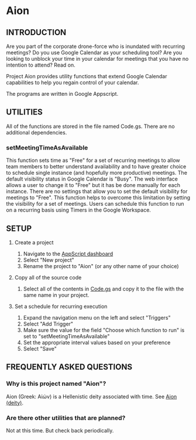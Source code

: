 # Aion

## INTRODUCTION
Are you part of the corporate drone-force who is inundated with recurring
meetings?  Do you use Google Calendar as your scheduling tool? Are you looking
to unblock your time in your calendar for meetings that you have no intention to
attend? Read on.

Project Aion provides utility functions that extend Google Calendar capabilities
to help you regain control of your calendar.

The programs are written in Google Appscript.


## UTILITIES
All of the functions are stored in the file named Code.gs.  There are no
additional dependencies.

### setMeetingTimeAsAvailable
This function sets time as "Free" for a set of recurring meetings to allow team
members to better understand availability and to have greater choice to schedule
single instance (and hopefully more productive) meetings. The default visibility
status in Google Calendar is "Busy".  The web interface allows a user to change
it to "Free" but it has be done manually for each instance.  There are no
settings that allow you to set the default visibility for meetings to "Free".
This function helps to overcome this limitation by setting the visibility for a
set of meetings.  Users can schedule this function to run on a recurring basis
using Timers in the Google Workspace.


## SETUP

1. Create a project

    1. Navigate to the [AppScript dashboard](https://script.google.com)
    2. Select "New project"
    3. Rename the project to "Aion" (or any other name of your choice)

2. Copy all of the source code

    1. Select all of the contents in [Code.gs](./Code.gs) and copy it to the file with
       the same name in your project.

3. Set a schedule for recurring execution

    1. Expand the navigation menu on the left and select "Triggers"
    2. Select "Add Trigger"
    3. Make sure the value for the field "Choose which function to run" is set
       to "setMeetingTimeAsAvailable"
    4. Set the appropriate interval values based on your preference
    5. Select "Save"


## FREQUENTLY ASKED QUESTIONS

### Why is this project named "Aion"?
Aion (Greek: Αἰών) is a Hellenistic deity associated with time. See [Aion (deity)](https://en.wikipedia.org/wiki/Aion_(deity)).

### Are there other utilities that are planned?
Not at this time.  But check back periodically.
